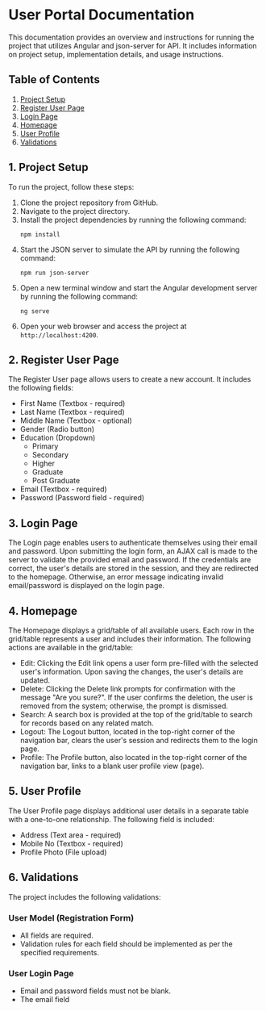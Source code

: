 # User Portal  Documentation

This documentation provides an overview and instructions for running the project that utilizes Angular and json-server for API. It includes information on project setup, implementation details, and usage instructions.

## Table of Contents
1. [Project Setup](#project-setup)
2. [Register User Page](#register-user-page)
3. [Login Page](#login-page)
4. [Homepage](#homepage)
5. [User Profile](#user-profile)
6. [Validations](#validations)

## 1. Project Setup<a name="project-setup"></a>

To run the project, follow these steps:

1. Clone the project repository from GitHub.
2. Navigate to the project directory.
3. Install the project dependencies by running the following command:
   ```
   npm install
   ```
4. Start the JSON server to simulate the API by running the following command:
   ```
   npm run json-server
   ```
5. Open a new terminal window and start the Angular development server by running the following command:
   ```
   ng serve
   ```
6. Open your web browser and access the project at `http://localhost:4200`.

## 2. Register User Page<a name="register-user-page"></a>

The Register User page allows users to create a new account. It includes the following fields:

- First Name (Textbox - required)
- Last Name (Textbox - required)
- Middle Name (Textbox - optional)
- Gender (Radio button)
- Education (Dropdown)
  - Primary
  - Secondary
  - Higher
  - Graduate
  - Post Graduate
- Email (Textbox - required)
- Password (Password field - required)

## 3. Login Page<a name="login-page"></a>

The Login page enables users to authenticate themselves using their email and password. Upon submitting the login form, an AJAX call is made to the server to validate the provided email and password. If the credentials are correct, the user's details are stored in the session, and they are redirected to the homepage. Otherwise, an error message indicating invalid email/password is displayed on the login page.

## 4. Homepage<a name="homepage"></a>

The Homepage displays a grid/table of all available users. Each row in the grid/table represents a user and includes their information. The following actions are available in the grid/table:

- Edit: Clicking the Edit link opens a user form pre-filled with the selected user's information. Upon saving the changes, the user's details are updated.
- Delete: Clicking the Delete link prompts for confirmation with the message "Are you sure?". If the user confirms the deletion, the user is removed from the system; otherwise, the prompt is dismissed.
- Search: A search box is provided at the top of the grid/table to search for records based on any related match.
- Logout: The Logout button, located in the top-right corner of the navigation bar, clears the user's session and redirects them to the login page.
- Profile: The Profile button, also located in the top-right corner of the navigation bar, links to a blank user profile view (page).

## 5. User Profile<a name="user-profile"></a>

The User Profile page displays additional user details in a separate table with a one-to-one relationship. The following field is included:

- Address (Text area - required)
- Mobile No (Textbox - required)
- Profile Photo (File upload)

## 6. Validations<a name="validations"></a>

The project includes the following validations:

### User Model (Registration Form)
- All fields are required.
- Validation rules for each field should be implemented as per the specified requirements.

### User Login Page
- Email and password fields must not be blank.
- The email field